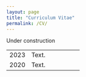 ```yaml
---
layout: page
title: "Curriculum Vitae"
permalink: /CV/
---
```


Under construction

<table>
<colgroup>
<col width="30%" />
<col width="70%" />
</colgroup>
<tbody>
<tr>
<td markdown="span">2023</td>
<td markdown="span">Text.</td>
</tr>
<tr>
<td markdown="span">2020</td>
<td markdown="span">Text.
</td>
</tr>
</tbody>
</table>
